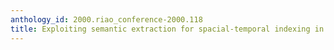 ```yaml
---
anthology_id: 2000.riao_conference-2000.118
title: Exploiting semantic extraction for spacial-temporal indexing in GEONODE
---
```

